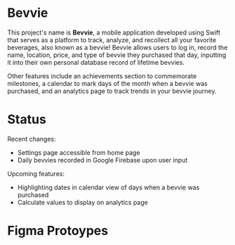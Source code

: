 # Bevvie 

This project's name is **Bevvie**, a mobile application developed using Swift that serves as a platform to track, analyze, and recollect all your favorite beverages, also known as a bevvie! Bevvie allows users to log in, record the name, location, price, and type of bevvie they purchased that day, inputting it into their own personal database record of lifetime bevvies. 

Other features include an achievements section to commemorate milestones, a calendar to mark days of the month when a bevvie was purchased, and an analytics page to track trends in your bevvie journey.

# Status

Recent changes: 
- Settings page accessible from home page
- Daily bevvies recorded in Google Firebase upon user input

Upcoming features:
- Highlighting dates in calendar view of days when a bevvie was purchased
- Calculate values to display on analytics page

# Figma Protoypes
